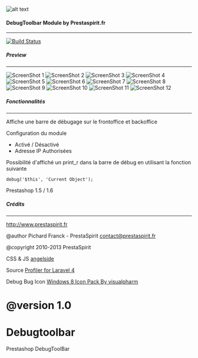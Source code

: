 ![alt text](http://www.prestaspirit.fr/img/logo-1.jpg "Prestaspirit.fr")

#### DebugToolbar Module by Prestaspirit.fr
---

[![Build Status](https://travis-ci.org/Prestaspirit/Debugtoolbar.png?branch=master)](https://travis-ci.org/Prestaspirit/Debugtoolbar)

##### Preview
---
![ScreenShot 1](https://raw.github.com/Prestaspirit/Debugtoolbar/master/screenshots/screenshots_1.jpg)
![ScreenShot 2](https://raw.github.com/Prestaspirit/Debugtoolbar/master/screenshots/screenshots_2.jpg)
![ScreenShot 3](https://raw.github.com/Prestaspirit/Debugtoolbar/master/screenshots/screenshots_3.jpg)
![ScreenShot 4](https://raw.github.com/Prestaspirit/Debugtoolbar/master/screenshots/screenshots_4.jpg)
![ScreenShot 5](https://raw.github.com/Prestaspirit/Debugtoolbar/master/screenshots/screenshots_5.jpg)
![ScreenShot 6](https://raw.github.com/Prestaspirit/Debugtoolbar/master/screenshots/screenshots_6.jpg)
![ScreenShot 7](https://raw.github.com/Prestaspirit/Debugtoolbar/master/screenshots/screenshots_7.jpg)
![ScreenShot 8](https://raw.github.com/Prestaspirit/Debugtoolbar/master/screenshots/screenshots_8.jpg)
![ScreenShot 9](https://raw.github.com/Prestaspirit/Debugtoolbar/master/screenshots/screenshots_9.jpg)
![ScreenShot 10](https://raw.github.com/Prestaspirit/Debugtoolbar/master/screenshots/screenshots_10.jpg)
![ScreenShot 11](https://raw.github.com/Prestaspirit/Debugtoolbar/master/screenshots/screenshots_11.jpg)
![ScreenShot 12](https://raw.github.com/Prestaspirit/Debugtoolbar/master/screenshots/screenshots_12.jpg)


##### Fonctionnalités
---
Affiche une barre de débugage sur le frontoffice et backoffice

Configuration du module

- Activé / Désactivé
- Adresse IP Authorisées

Possibilité d'affiché un print_r dans la barre de débug en utilisant la fonction suivante

`debug('$this', 'Current Object');`

Prestashop 1.5 / 1.6


##### Crédits
---
http://www.prestaspirit.fr

@author Pichard Franck - PrestaSpirit <contact@prestaspirit.fr>

@copyright  2010-2013 PrestaSpirit

CSS & JS [angelside](https://github.com/angelside)

Source [Profiler for Laravel 4](https://github.com/juy/profiler)

Debug Bug Icon [Windows 8 Icon Pack By visualpharm](http://icons8.com/download-huge-windows8-set/)

@version 1.0
=======
Debugtoolbar
============

Prestashop DebugToolBar